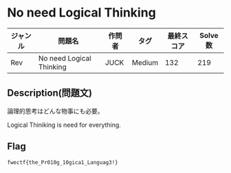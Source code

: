 # No need Logical Thinking

|ジャンル|問題名|作問者|タグ|最終スコア|Solve数|
|---|---|---|---|---|---|
|Rev|No need Logical Thinking|JUCK|Medium|132|219|
## Description(問題文)

論理的思考はどんな物事にも必要。

Logical Thiniking is need for everything.

## Flag

`fwectf{the_Pr010g_10gica1_Languag3!}`

